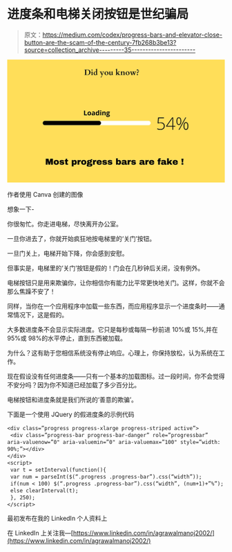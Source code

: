 # 进度条和电梯关闭按钮是世纪骗局

> 原文：<https://medium.com/codex/progress-bars-and-elevator-close-button-are-the-scam-of-the-century-7fb268b3be13?source=collection_archive---------35----------------------->

![](img/4f7e45a483d0120726a28a4373557010.png)

作者使用 Canva 创建的图像

想象一下-

你很匆忙。你走进电梯，尽快离开办公室。

一旦你进去了，你就开始疯狂地按电梯里的‘关门’按钮。

一旦门关上，电梯开始下降，你会感到安慰。

但事实是，电梯里的‘关门’按钮是假的！门会在几秒钟后关闭，没有例外。

电梯按钮只是用来欺骗你，让你相信你有能力比平常更快地关门。这样，你就不会那么焦躁不安了！

同样，当你在一个应用程序中加载一些东西，而应用程序显示一个进度条时——通常情况下，这是假的。

大多数进度条不会显示实际进度。它只是每秒或每隔一秒前进 10%或 15%,并在 95%或 98%的水平停止，直到东西被加载。

为什么？这有助于您相信系统没有停止响应。心理上，你保持放松，认为系统在工作。

现在假设没有任何进度条——只有一个基本的加载图标。过一段时间，你不会觉得不安分吗？因为你不知道已经加载了多少百分比。

电梯按钮和进度条就是我们所说的‘善意的欺骗’。

下面是一个使用 JQuery 的假进度条的示例代码

```
<div class=”progress progress-xlarge progress-striped active”>
 <div class=”progress-bar progress-bar-danger” role=”progressbar” aria-valuenow=”0" aria-valuemin=”0" aria-valuemax=”100" style=”width: 90%;”></div>
</div>
<script>
 var t = setInterval(function(){
 var num = parseInt($(“.progress .progress-bar”).css(“width”));
 if(num < 100) $(“.progress .progress-bar”).css(“width”, (num+1)+”%”);
 else clearInterval(t);
 }, 250);
</script>
```

最初发布在我的 LinkedIn 个人资料上

在 LinkedIn 上关注我—[https://www.linkedin.com/in/agrawalmanoj2002/](https://www.linkedin.com/in/agrawalmanoj2002/)